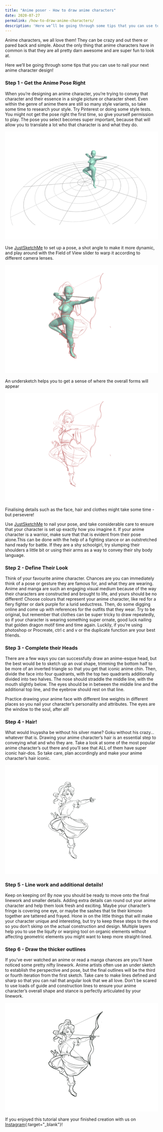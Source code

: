 ```yaml
---
title: "Anime poser - How to draw anime characters"
date: 2020-07-27
permalink: /how-to-draw-anime-characters/
description: 'Here we’ll be going through some tips that you can use to nail your next anime character design!'
---
```


Anime characters, we all love them! They can be crazy and out there or pared back and simple. About the only thing that anime characters have in common is that they are all pretty darn awesome and are super fun to look at.

Here we’ll be going through some tips that you can use to nail your next anime character design!

### Step 1 - Get the Anime Pose Right

When you’re designing an anime character, you’re trying to convey that character and their essence in a single picture or character sheet. Even within the genre of anime there are still so many style variants, so take some time to research your style. Try Pinterest or doing some style tests. You might not get the pose right the first time, so give yourself permission to play. The pose you select becomes super important, because that will allow you to translate a lot who that character is and what they do.

![Setup pose](/images/screenshots/animeposer-1.png)

Use [JustSketchMe](/) to set up a pose, a shot angle to make it more dynamic, and play around with the Field of View slider to warp it according to different camera lenses.

![Dynamic pose](/images/screenshots/animeposer-2.png)

An undersketch helps you to get a sense of where the overall forms will appear

![Undersketch](/images/screenshots/animeposer-3.png)

Finalising details such as the face, hair and clothes might take some time - but persevere!

Use [JustSketchMe](/) to nail your pose, and take considerable care to ensure that your character is set up exactly how you imagine it. If your anime character is a warrior, make sure that that is evident from their pose alone.This can be done with the help of a fighting stance or an outstretched hand ready for battle. If they are a shy schoolgirl, try slumping their shoulders a little bit or using their arms as a way to convey their shy body language.

### Step 2 - Define Their Look

Think of your favourite anime character. Chances are you can immediately think of a pose or gesture they are famous for, and what they are wearing. Anime and manga are such an engaging visual medium because of the way their characters are constructed and brought to life, and yours should be no different! Choose colours that represent your anime character, like red for a fiery fighter or dark purple for a lurid seductress. Then, do some digging online and come up with references for the outfits that they wear. Try to be original, but remember that clothes can be super tricky to draw repeatedly, so if your character is wearing something super ornate, good luck nailing that golden dragon motif time and time again. Luckily, if you're using photoshop or Procreate, ctrl c and v or the duplicate function are your best friends.

### Step 3 - Complete their Heads

There are a few ways you can successfully draw an anime-esque head, but the best would be to sketch up an oval shape, trimming the bottom half to be more of an inverted triangle so that you get that iconic anime chin. Then, divide the face into four quadrants, with the top two quadrants additionally divided into two halves. The nose should straddle the middle line, with the mouth slightly below. The eyes should be in between the middle line and the additional top line, and the eyebrow should rest on that line.

Practice drawing your anime face with different line weights in different places so you nail your character’s personality and attributes. The eyes are the window to the soul, after all!

### Step 4 - Hair!

What would Inuyasha be without his silver mane? Goku without his crazy… whatever that is. Drawing your anime character’s hair is an essential step to conveying what and who they are. Take a look at some of the most popular anime character’s out there and you’ll see that ALL of them have super iconic hair-dos. So take care, plan accordingly and make your anime character’s hair iconic.

![With hair outlines](/images/screenshots/animeposer-4.png)

### Step 5 - Line work and additional details!

Keep on keeping on! By now you should be ready to move onto the final linework and smaller details. Adding extra details can round out your anime character and help them look fresh and exciting. Maybe your character’s fringe is covering one eye, or maybe the sashes that tie their kimono together are tattered and frayed. Hone in on the little things that will make your character unique and interesting, but try to keep these steps to the end so you don’t skimp on the actual construction and design. Multiple layers help you to use the liquify or warping tool on organic elements without affecting geometric elements you might want to keep more straight-lined.

### Step 6 - Draw the thicker outlines

If you’ve ever watched an anime or read a manga chances are you’ll have noticed some pretty nifty linework. Anime artists often use an under sketch to establish the perspective and pose, but the final outlines will be the third or fourth iteration from the first sketch. Take care to make lines defined and sharp so that you can nail that angular look that we all love. Don’t be scared to use loads of guide and construction lines to ensure your anime character’s overall shape and stance is perfectly articulated by your linework.

![With thick outlines](/images/screenshots/animeposer-5.png)

If you enjoyed this tutorial share your finished creation with us on [Instagram](https://instagram.com/justsketch.me){:target="_blank"}!